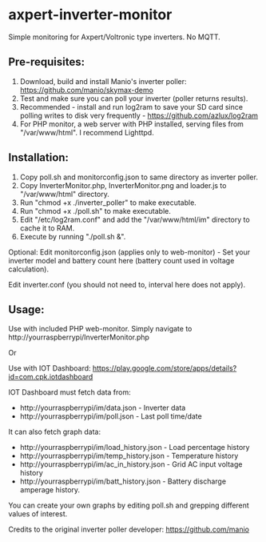 # axpert-inverter-monitor
Simple monitoring for Axpert/Voltronic type inverters. No MQTT.

Pre-requisites:
---------------

1. Download, build and install Manio's inverter poller: https://github.com/manio/skymax-demo
2. Test and make sure you can poll your inverter (poller returns results).
3. Recommended - install and run log2ram to save your SD card since polling writes to disk very frequently - https://github.com/azlux/log2ram
4. For PHP monitor, a web server with PHP installed, serving files from "/var/www/html". I recommend Lighttpd.

Installation:
-------------

1. Copy poll.sh and monitorconfig.json to same directory as inverter poller.
2. Copy InverterMonitor.php, InverterMonitor.png and loader.js to "/var/www/html" directory.
2. Run "chmod +x ./inverter_poller" to make executable.
3. Run "chmod +x ./poll.sh" to make executable.
4. Edit "/etc/log2ram.conf" and add the "/var/www/html/im" directory to cache it to RAM.
5. Execute by running "./poll.sh &".

Optional:
Edit monitorconfig.json (applies only to web-monitor) - Set your inverter model and battery count here (battery count used in voltage calculation).

Edit inverter.conf (you should not need to, interval here does not apply).

Usage:
------

Use with included PHP web-monitor. Simply navigate to http://yourraspberrypi/InverterMonitor.php

Or

Use with IOT Dashboard: https://play.google.com/store/apps/details?id=com.cpk.iotdashboard

IOT Dashboard must fetch data from:
* http://yourraspberrypi/im/data.json - Inverter data
* http://yourraspberrypi/im/poll.json - Last poll time/date

It can also fetch graph data:
* http://yourraspberrypi/im/load_history.json - Load percentage history 
* http://yourraspberrypi/im/temp_history.json - Temperature history
* http://yourraspberrypi/im/ac_in_history.json - Grid AC input voltage history
* http://yourraspberrypi/im/batt_history.json - Battery discharge amperage history.

You can create your own graphs by editing poll.sh and grepping different values of interest.

Credits to the original inverter poller developer: https://github.com/manio

